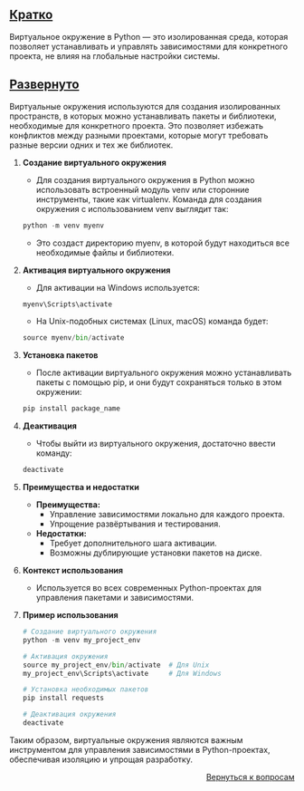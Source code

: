 ## <u>Кратко</u>

Виртуальное окружение в Python — это изолированная среда, которая позволяет устанавливать и управлять зависимостями для
конкретного проекта, не влияя на глобальные настройки системы.

## <u>Развернуто</u>

Виртуальные окружения используются для создания изолированных пространств, в которых можно устанавливать пакеты и
библиотеки, необходимые для конкретного проекта. Это позволяет избежать конфликтов между разными проектами, которые
могут требовать разные версии одних и тех же библиотек.

1. **Создание виртуального окружения**
    - Для создания виртуального окружения в Python можно использовать встроенный модуль venv или сторонние инструменты,
      такие как virtualenv. Команда для создания окружения с использованием venv выглядит так:
    ```python
    python -m venv myenv
    ```
    - Это создаст директорию myenv, в которой будут находиться все необходимые файлы и библиотеки.

2. **Активация виртуального окружения**
    - Для активации на Windows используется:
    ```python
    myenv\Scripts\activate
    ```
    - На Unix-подобных системах (Linux, macOS) команда будет:
    ```python
    source myenv/bin/activate
    ```

3. **Установка пакетов**
    - После активации виртуального окружения можно устанавливать пакеты с помощью pip, и они будут сохраняться только
      в этом окружении:
    ```python
    pip install package_name
    ```

4. **Деактивация**
    - Чтобы выйти из виртуального окружения, достаточно ввести команду:
    ```python
    deactivate
    ```

5. **Преимущества и недостатки**
    - **Преимущества:**
        - Управление зависимостями локально для каждого проекта.
        - Упрощение развёртывания и тестирования.
    - **Недостатки:**
        - Требует дополнительного шага активации.
        - Возможны дублирующие установки пакетов на диске.

6. **Контекст использования**
    - Используется во всех современных Python-проектах для управления пакетами и зависимостями.

7. **Пример использования**
    ```python
    # Создание виртуального окружения
    python -m venv my_project_env

    # Активация окружения
    source my_project_env/bin/activate  # Для Unix
    my_project_env\Scripts\activate     # Для Windows

    # Установка необходимых пакетов
    pip install requests

    # Деактивация окружения
    deactivate
    ```

Таким образом, виртуальные окружения являются важным инструментом для управления зависимостями в Python-проектах,
обеспечивая изоляцию и упрощая разработку.

<div align="right">

[Вернуться к вопросам](../Вопросы.md)

</div>
